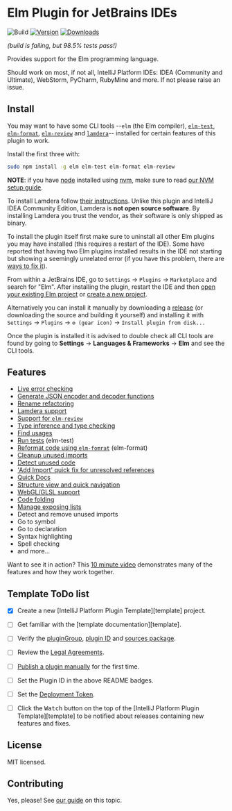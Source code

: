 Elm Plugin for JetBrains IDEs
=============================

![Build](https://github.com/intellij-elm/intellij-elm/workflows/Build/badge.svg)
[![Version](https://img.shields.io/jetbrains/plugin/v/24075-elm.svg)](https://plugins.jetbrains.com/plugin/24075-elm)
[![Downloads](https://img.shields.io/jetbrains/plugin/d/24075-elm.svg)](https://plugins.jetbrains.com/plugin/24075-elm)

_(build is failing, but 98.5% tests pass!)_

<!-- Plugin description -->
Provides support for the Elm programming language.
<!-- Plugin description end -->

Should work on most, if not all, IntelliJ Platform IDEs: IDEA (Community and Ultimate), WebStorm, PyCharm, RubyMine and more. If not please raise an issue.


## Install

You may want to have some CLI tools --`elm` (the Elm compiler), [`elm-test`](docs/elm-test.md), [`elm-format`](docs/features/elm-format.md),
[`elm-review`](docs/features/elm-review.md) and [`lamdera`](docs/features/lamdera.md)-- installed for certain features of this plugin to work.

Install the first three with:

```bash
sudo npm install -g elm elm-test elm-format elm-review
```

**NOTE**: if you have [node](https://nodejs.org) installed using [nvm](https://github.com/nvm-sh/nvm), make sure to read [our NVM setup guide](docs/nvm.md).

To install Lamdera follow [their instructions](https://lamdera.com/start).
Unlike this plugin and IntelliJ IDEA Community Edition, Lamdera is **not open source software**.
By installing Lamdera you trust the vendor, as their software is only shipped as binary.

To install the plugin itself first make sure to uninstall all other Elm plugins you may have installed (this requires a restart of the IDE).
Some have reported that having two Elm plugins installed results in the IDE not starting but showing a seemingly unrelated error
(if you have this problem, there are [ways to fix it](https://intellij-support.jetbrains.com/hc/en-us/community/posts/360000524244-Disable-Uninstall-plugin-without-launching-Idea)).

From within a JetBrains IDE, go to `Settings` -> `Plugins` -> `Marketplace` and search for "Elm".
After installing the plugin, restart the IDE and then [open your existing Elm project](docs/existing-project.md) or [create a new project](docs/new-project.md).

Alternatively you can install it manually by downloading a [release](https://github.com/intellij-elm/intellij-elm/releases) (or downloading the source and building it yourself) and
installing it with `Settings` -> `Plugins` -> `⚙️ (gear icon)` -> `Install plugin from disk...`

Once the plugin is installed it is advised to double check all CLI tools are found by going to
**Settings** -> **Languages & Frameworks** -> **Elm** and see the CLI tools. 


## Features

* [Live error checking](docs/features/live-error-checking.md)
* [Generate JSON encoder and decoder functions](docs/features/generate-function-json.md)
* [Rename refactoring](docs/features/rename-refactoring.md)
* [Lamdera support](docs/features/lamdera.md)
* [Support for `elm-review`](docs/features/elm-review.md)
* [Type inference and type checking](docs/features/type-inference.md)
* [Find usages](docs/features/find-usages.md)
* [Run tests](docs/features/elm-test.md) (elm-test)
* [Reformat code using `elm-fomrat`](docs/features/elm-format.md) (elm-format)
* [Cleanup unused imports](docs/features/unused-imports.md)
* [Detect unused code](docs/features/unused-code.md)
* ['Add Import' quick fix for unresolved references](docs/features/add-imports.md)
* [Quick Docs](docs/features/quick-docs.md)
* [Structure view and quick navigation](docs/features/structure-view.md)
* [WebGL/GLSL support](docs/features/webgl.md)
* [Code folding](docs/features/code-folding.md)
* [Manage exposing lists](docs/features/exposure.md)
* Detect and remove unused imports
* Go to symbol
* Go to declaration
* Syntax highlighting
* Spell checking
* and more...

Want to see it in action? This [10 minute video](https://www.youtube.com/watch?v=CC2TdNuZztI) demonstrates many of the features and how they work together.


## Template ToDo list

- [x] Create a new [IntelliJ Platform Plugin Template][template] project.
- [ ] Get familiar with the [template documentation][template].
- [ ] Verify the [pluginGroup](/gradle.properties), [plugin ID](/src/main/resources/META-INF/plugin.xml) and [sources package](/src/main/kotlin).
- [ ] Review the [Legal Agreements](https://plugins.jetbrains.com/docs/marketplace/legal-agreements.html).
- [ ] [Publish a plugin manually](https://plugins.jetbrains.com/docs/intellij/publishing-plugin.html?from=IJPluginTemplate) for the first time.
- [ ] Set the Plugin ID in the above README badges.
- [ ] Set the [Deployment Token](https://plugins.jetbrains.com/docs/marketplace/plugin-upload.html).
- [ ] Click the <kbd>Watch</kbd> button on the top of the [IntelliJ Platform Plugin Template][template] to be notified about releases containing new features and fixes.


## License

MIT licensed.


## Contributing

Yes, please! See [our guide](/docs/contributing.md) on this topic. 
